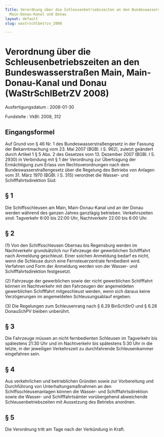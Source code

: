 ```yaml
---
Title: Verordnung über die Schleusenbetriebszeiten an den Bundeswasserstraßen Main,
  Main-Donau-Kanal und Donau
layout: default
slug: wastrschlbetrzv_2008

---
```


# Verordnung über die Schleusenbetriebszeiten an den Bundeswasserstraßen Main, Main-Donau-Kanal und Donau (WaStrSchlBetrZV 2008)

Ausfertigungsdatum
:   2008-01-30

Fundstelle
:   VkBl: 2008, 312


## Eingangsformel

Auf Grund von § 46 Nr. 1 des Bundeswasserstraßengesetz in der  Fassung
der Bekanntmachung vom 23. Mai 2007 (BGBl. I S. 962), zuletzt geändert
durch Artikel 1 § 5 Abs. 2 des Gesetzes vom 13. Dezember 2007 (BGBl. I
S. 2930) in Verbindung mit § 1 der Verordnung zur Übertragung der
Ermächtigung zum Erlass von Rechtsverordnungen nach dem
Bundeswasserstraßengesetz über die Regelung des  Betriebs von Anlagen
vom 31. März 1970 (BGBl. I S. 315) verordnet die Wasser- und
Schifffahrtsdirektion Süd:


## § 1

Die Schiffsschleusen am Main, Main-Donau-Kanal und an der Donau werden
während des ganzen Jahres ganztägig betrieben. Verkehrszeiten sind:
Tagverkehr  6:00 bis 22:00 Uhr, Nachtverkehr 22:00 bis 6:00 Uhr.


## § 2

(1) Von den Schiffsschleusen Obernau bis Regensburg werden im
Nachtverkehr grundsätzlich nur Fahrzeuge der gewerblichen Schifffahrt
nach Anmeldung geschleust. Einer solchen Anmeldung bedarf es nicht,
wenn die Schleuse durch eine Fernsteuerzentrale fernbedient wird.
Verfahren und Form der Anmeldung werden von der Wasser- und
Schifffahrtsdirektion festgesetzt.

(2) Fahrzeuge der gewerblichen sowie der nicht gewerblichen
Schifffahrt können im Nachtverkehr mit den Fahrzeugen der angemeldeten
gewerblichen Schifffahrt mitgeschleust werden, wenn sich daraus keine
Verzögerungen im angemeldeten Schleusungsablauf ergeben.

(3) Die Regelungen zum Schleusenrang nach § 6.29 BinSchStrO und § 6.28
DonauSchPV bleiben unberührt.


## § 3

Die Fahrzeuge müssen an nicht fernbedienten Schleusen im Tagverkehr
bis spätestens 21:30 Uhr und im Nachtverkehr bis spätestens 5:30 Uhr
in die letzte,  in der jeweiligen Verkehrszeit zu durchfahrende
Schleusenkammer eingefahren sein.


## § 4

Aus verkehrlichen und betrieblichen Gründen sowie zur Vorbereitung und
Durchführung von Unterhaltungsmaßnahmen an den Schiffsschleusenanlagen
können die Wasser- und Schifffahrtsdirektion sowie die Wasser- und
Schifffahrtsämter vorübergehend abweichende Schleusenbetriebszeiten
mit Aussetzung des Betriebs anordnen.


## § 5

Die Verordnung tritt am Tage nach der Verkündung in Kraft.

